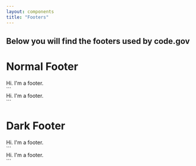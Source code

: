 ```yaml
---
layout: components
title: "Footers"
---
```


## Below you will find the footers used by code.gov

# Normal Footer
<footer>
  <div class="footer-content">
    Hi. I'm a footer.
  </div>
</footer>
```
<footer>
  <div class="footer-content">
    Hi. I'm a footer.
  </div>
</footer>
```

# Dark Footer
<footer class="dark">
  <div class="footer-content">
    Hi. I'm a footer.
  </div>
</footer>
```
<footer class="dark">
  <div class="footer-content">
    Hi. I'm a footer.
  </div>
</footer>
```
